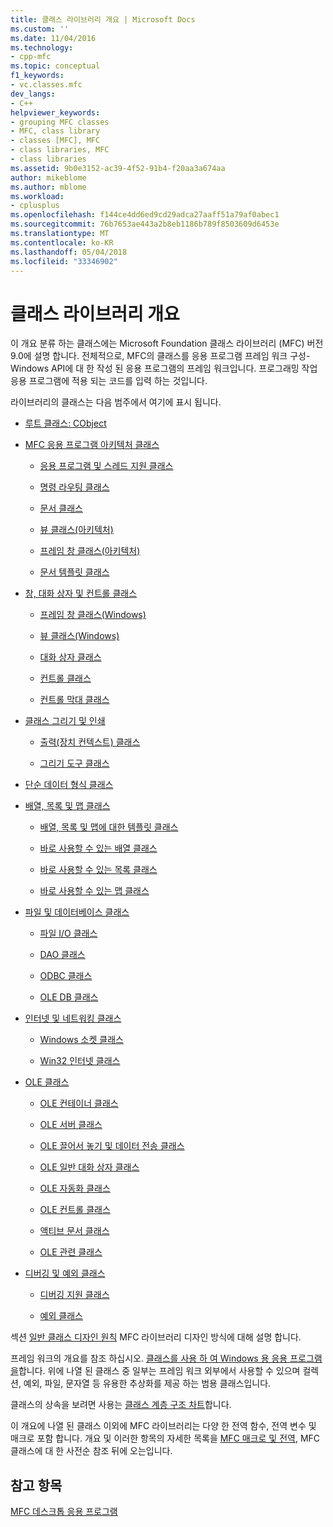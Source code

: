 ```yaml
---
title: 클래스 라이브러리 개요 | Microsoft Docs
ms.custom: ''
ms.date: 11/04/2016
ms.technology:
- cpp-mfc
ms.topic: conceptual
f1_keywords:
- vc.classes.mfc
dev_langs:
- C++
helpviewer_keywords:
- grouping MFC classes
- MFC, class library
- classes [MFC], MFC
- class libraries, MFC
- class libraries
ms.assetid: 9b0e3152-ac39-4f52-91b4-f20aa3a674aa
author: mikeblome
ms.author: mblome
ms.workload:
- cplusplus
ms.openlocfilehash: f144ce4dd6ed9cd29adca27aaff51a79af0abec1
ms.sourcegitcommit: 76b7653ae443a2b8eb1186b789f8503609d6453e
ms.translationtype: MT
ms.contentlocale: ko-KR
ms.lasthandoff: 05/04/2018
ms.locfileid: "33346902"
---
```

# <a name="class-library-overview"></a>클래스 라이브러리 개요
이 개요 분류 하는 클래스에는 Microsoft Foundation 클래스 라이브러리 (MFC) 버전 9.0에 설명 합니다. 전체적으로, MFC의 클래스를 응용 프로그램 프레임 워크 구성-Windows API에 대 한 작성 된 응용 프로그램의 프레임 워크입니다. 프로그래밍 작업 응용 프로그램에 적용 되는 코드를 입력 하는 것입니다.  
  
 라이브러리의 클래스는 다음 범주에서 여기에 표시 됩니다.  
  
-   [루트 클래스: CObject](../mfc/root-class-cobject.md)  
  
-   [MFC 응용 프로그램 아키텍처 클래스](../mfc/mfc-application-architecture-classes.md)  
  
    -   [응용 프로그램 및 스레드 지원 클래스](../mfc/application-and-thread-support-classes.md)  
  
    -   [명령 라우팅 클래스](../mfc/command-routing-classes.md)  
  
    -   [문서 클래스](../mfc/document-classes.md)  
  
    -   [뷰 클래스(아키텍처)](../mfc/view-classes-architecture.md)  
  
    -   [프레임 창 클래스(아키텍처)](../mfc/frame-window-classes-architecture.md)  
  
    -   [문서 템플릿 클래스](../mfc/document-template-classes.md)  
  
-   [창, 대화 상자 및 컨트롤 클래스](../mfc/window-dialog-and-control-classes.md)  
  
    -   [프레임 창 클래스(Windows)](../mfc/frame-window-classes-windows.md)  
  
    -   [뷰 클래스(Windows)](../mfc/view-classes-windows.md)  
  
    -   [대화 상자 클래스](../mfc/dialog-box-classes.md)  
  
    -   [컨트롤 클래스](../mfc/control-classes.md)  
  
    -   [컨트롤 막대 클래스](../mfc/control-bar-classes.md)  
  
-   [클래스 그리기 및 인쇄](../mfc/drawing-and-printing-classes.md)  
  
    -   [출력(장치 컨텍스트) 클래스](../mfc/output-device-context-classes.md)  
  
    -   [그리기 도구 클래스](../mfc/drawing-tool-classes.md)  
  
-   [단순 데이터 형식 클래스](../mfc/simple-data-type-classes.md)  
  
-   [배열, 목록 및 맵 클래스](../mfc/array-list-and-map-classes.md)  
  
    -   [배열, 목록 및 맵에 대한 템플릿 클래스](../mfc/template-classes-for-arrays-lists-and-maps.md)  
  
    -   [바로 사용할 수 있는 배열 클래스](../mfc/ready-to-use-array-classes.md)  
  
    -   [바로 사용할 수 있는 목록 클래스](../mfc/ready-to-use-list-classes.md)  
  
    -   [바로 사용할 수 있는 맵 클래스](../mfc/ready-to-use-map-classes.md)  
  
-   [파일 및 데이터베이스 클래스](../mfc/file-and-database-classes.md)  
  
    -   [파일 I/O 클래스](../mfc/file-i-o-classes.md)  
  
    -   [DAO 클래스](../mfc/dao-classes.md)  
  
    -   [ODBC 클래스](../mfc/odbc-classes.md)  
  
    -   [OLE DB 클래스](../mfc/ole-db-classes.md)  
  
-   [인터넷 및 네트워킹 클래스](../mfc/internet-and-networking-classes.md)  
  
    -   [Windows 소켓 클래스](../mfc/windows-sockets-classes.md)  
  
    -   [Win32 인터넷 클래스](../mfc/win32-internet-classes.md)  
  
-   [OLE 클래스](../mfc/ole-classes.md)  
  
    -   [OLE 컨테이너 클래스](../mfc/ole-container-classes.md)  
  
    -   [OLE 서버 클래스](../mfc/ole-server-classes.md)  
  
    -   [OLE 끌어서 놓기 및 데이터 전송 클래스](../mfc/ole-drag-and-drop-and-data-transfer-classes.md)  
  
    -   [OLE 일반 대화 상자 클래스](../mfc/ole-common-dialog-classes.md)  
  
    -   [OLE 자동화 클래스](../mfc/ole-automation-classes.md)  
  
    -   [OLE 컨트롤 클래스](../mfc/ole-control-classes.md)  
  
    -   [액티브 문서 클래스](../mfc/active-document-classes.md)  
  
    -   [OLE 관련 클래스](../mfc/ole-related-classes.md)  
  
-   [디버깅 및 예외 클래스](../mfc/debugging-and-exception-classes.md)  
  
    -   [디버깅 지원 클래스](../mfc/debugging-support-classes.md)  
  
    -   [예외 클래스](../mfc/exception-classes.md)  
  
 섹션 [일반 클래스 디자인 원칙](../mfc/general-class-design-philosophy.md) MFC 라이브러리 디자인 방식에 대해 설명 합니다.  
  
 프레임 워크의 개요를 참조 하십시오. [클래스를 사용 하 여 Windows 용 응용 프로그램을](../mfc/using-the-classes-to-write-applications-for-windows.md)합니다. 위에 나열 된 클래스 중 일부는 프레임 워크 외부에서 사용할 수 있으며 컬렉션, 예외, 파일, 문자열 등 유용한 추상화를 제공 하는 범용 클래스입니다.  
  
 클래스의 상속을 보려면 사용는 [클래스 계층 구조 차트](../mfc/hierarchy-chart.md)합니다.  
  
 이 개요에 나열 된 클래스 이외에 MFC 라이브러리는 다양 한 전역 함수, 전역 변수 및 매크로 포함 합니다. 개요 및 이러한 항목의 자세한 목록을 [MFC 매크로 및 전역](../mfc/reference/mfc-macros-and-globals.md), MFC 클래스에 대 한 사전순 참조 뒤에 오는입니다.  
  
## <a name="see-also"></a>참고 항목  
 [MFC 데스크톱 응용 프로그램](../mfc/mfc-desktop-applications.md)

